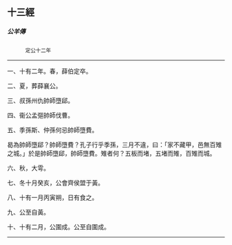 

## 十三經

##### 公羊傳
　　　`定公十二年`

* * *

一、十有二年。春，薛伯定卒。

二、夏，葬薛襄公。

三、叔孫州仇帥師墮郈。

四、衞公孟彄帥師伐曹。

五、季孫斯、仲孫何忌帥師墮費。

曷為帥師墮郈？帥師墮費？孔子行乎季孫，三月不違，曰：「家不藏甲，邑無百雉之城。」於是帥師墮郈，帥師墮費。雉者何？五板而堵，五堵而雉，百雉而城。

六、秋，大雩。

七、冬十月癸亥，公會齊侯盟于黃。

八、十有一月丙寅朔，日有食之。

九、公至自黃。

十、十有二月，公圍成。公至自圍成。

* * *

